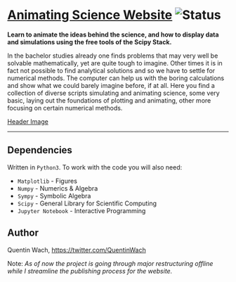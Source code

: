 # [Animating Science Website](https://quentinwach.github.io/Animating-Science/) ![Status](https://img.shields.io/badge/status-alpha-lightgrey)
<!-- heading gif with collage of animation examples -->

**Learn to animate the ideas behind the science, and how to display data and simulations using the free tools of the Scipy Stack.**

In the bachelor studies already one finds problems that may very well be solvable mathematically, yet are quite tough to imagine. Other times it is in fact not possible to find analytical solutions and so we have to settle for numerical methods. The computer can help us with the boring calculations and show what we could barely imagine before, if at all. Here you find a collection of diverse scripts simulating and animating science, some very basic, laying out the foundations of plotting and animating, other more focusing on certain numerical methods.

[Header Image](top_pic.png)

---
## Dependencies
Written in `Python3`. To work with the code you will also need:
+ `Matplotlib` - Figures
+ `Numpy` - Numerics & Algebra
+ `Sympy` - Symbolic Algebra
+ `Scipy` - General Library for Scientific Computing
+ `Jupyter Notebook` - Interactive Programming

## Author
Quentin Wach, https://twitter.com/QuentinWach 

Note: *As of now the project is going through major restructuring offline while I streamline the publishing process for the website.*
